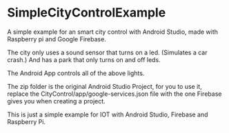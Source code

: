 # SimpleCityControlExample
A simple example for an smart city control with Android Studio, made with Raspberry pi and Google Firebase.

The city only uses a sound sensor that turns on a led. (Simulates a car crash.)
And has a park that only turns on and off leds.

The Android App controls all of the above lights.

The zip folder is the original Android Studio Project, for you to use it, replace the CityControl/app/google-services.json file with the one Firebase gives you when creating a project.

This is just a simple example for IOT with Android Studio, Firebase and Raspberry Pi.
